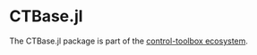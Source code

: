 # CTBase.jl

<!-- 
For instructions on how to customize this README.template.md and use the centralized workflow,
please see the user guide: https://github.com/orgs/control-toolbox/discussions/67
-->

The CTBase.jl package is part of the [control-toolbox ecosystem](https://github.com/control-toolbox).

<!-- INCLUDE_BADGES: Documentation, CI, Coverage, PackageEvaluation, Release, Citation, License, CodeStyle, Downloads -->

<!-- INCLUDE_ABOUT -->

<!-- INCLUDE_INSTALL -->

<!-- INCLUDE_CONTRIBUTING -->
